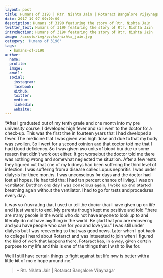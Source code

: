 ```yaml
---
layout: post
title: Humans of 3190 | Rtr. Nishta Jain | Rotaract Bangalore Vijaynagar
date: 2017-10-07 00:00:00
description: Humans of 3190 featuring the story of Rtr. Nishta Jain
twitter_text: Humans of 3190 featuring the story of Rtr. Nishta Jain
introduction: Humans of 3190 featuring the story of Rtr. Nishta Jain
image: /assets/img/posts/nishta_jain.jpg
category: 'Humans of 3190'
tags:
  - humans-of-3190
author:
  name: 
  profile: 
  image: 
  email: 
  social:
    instagram:
    facebook: 
    github: 
    twitter: 
    medium: 
    linkedin: 
    website:
---
```

“After I graduated out of my tenth grade and one month into my pre university course, I developed high fever and so I went to the doctor for a check-up. This was the first time in fourteen years that I had developed a fever. The medicine that I was given was high dose and due to that my body was swollen. So I went for a second opinion and that doctor told me that I had blood deficiency. So I was given two units of blood but due to some reason that didn’t work out either. It got worse but the doctor told me there was nothing wrong and somewhat neglected the situation. After a few tests they figured out that one of my kidneys had been suffering the third level of infection. I was suffering from a disease called Lupus nephritis. I was under dialysis for three months. I was unconscious for days and the doctor had lost all hopes. He had told that I had ten percent chance of living. I was on ventilator. But then one day I was conscious again, I woke up and started breathing again without the ventilator. I had to go for tests and procedures every day.

It was so frustrating that I used to tell the doctor that I have given up on life and I just want it to end. My parents though kept me positive and told “there are many people in the world who do not have anyone to look up to and literally do not have anything in the world. Be glad that you are recovering and you have people who care for you and love you.” I was still under dialysis but I was recovering so that was good news. Later when I got back to college I heard about Rotaract and was interested to join when I figured the kind of work that happens there. Rotaract has, in a way, given certain purpose to my life and this is one of the things that I wish to live for.

Well I still have certain things to fight against but life now is better with a little bit of more hope around me.”

> – Rtr. Nishta Jain \| Rotaract Bangalore Vijaynagar